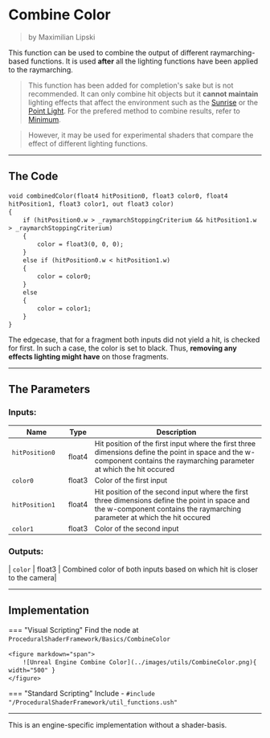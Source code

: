 <div class="container">
    <h1 class="main-heading">Combine Color</h1>
    <blockquote class="author">by Maximilian Lipski</blockquote>
</div>

This function can be used to combine the output of different raymarching-based functions. It is used **after** all the lighting functions have been applied to the raymarching. 

> This function has been added for completion's sake but is not recommended. It can only combine hit objects but it **cannot maintain** lighting effects that affect the environment such as the [Sunrise](../lighting/sunriseLight.md) or the [Point Light](../lighting/pointLight.md). For the prefered method to combine results, refer to [Minimum](minimum.md). 

> However, it may be used for experimental shaders that compare the effect of different lighting functions.

---

## The Code

``` hlsl
void combinedColor(float4 hitPosition0, float3 color0, float4 hitPosition1, float3 color1, out float3 color)
{
    if (hitPosition0.w > _raymarchStoppingCriterium && hitPosition1.w > _raymarchStoppingCriterium)
    {
        color = float3(0, 0, 0);
    }
    else if (hitPosition0.w < hitPosition1.w)
    {
        color = color0;
    }
    else
    {
        color = color1;
    }
}
```

The edgecase, that for a fragment both inputs did not yield a hit, is checked for first. In such a case, the color is set to black. Thus, **removing any effects lighting might have** on those fragments.

---

## The Parameters

### Inputs:
| Name            | Type     | Description |
|-----------------|----------|-------------|
| `hitPosition0`  <img width=50/>  | float4   | Hit position of the first input where the first three dimensions define the point in space and the w-component contains the raymarching parameter at which the hit occured|
| `color0`        | float3   | Color of the first input|
| `hitPosition1`   | float4   | Hit position of the second input where the first three dimensions define the point in space and the w-component contains the raymarching parameter at which the hit occured|
| `color1`        | float3   | Color of the second input|

### Outputs:
| `color`        | float3   | Combined color of both inputs based on which hit is closer to the camera|

---

## Implementation

=== "Visual Scripting"
    Find the node at `ProceduralShaderFramework/Basics/CombineColor`

    <figure markdown="span">
        ![Unreal Engine Combine Color](../images/utils/CombineColor.png){ width="500" }
    </figure>

=== "Standard Scripting"
    Include - ```#include "/ProceduralShaderFramework/util_functions.ush"```

---

This is an engine-specific implementation without a shader-basis.